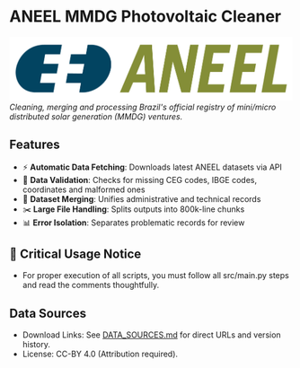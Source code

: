 # ANEEL MMDG Photovoltaic Cleaner

![ANEEL Logo](<aneel_logo.png>)  
*Cleaning, merging and processing Brazil's official registry of mini/micro distributed solar generation (MMDG) ventures.*

## Features
- ⚡ **Automatic Data Fetching**: Downloads latest ANEEL datasets via API
- 🧹 **Data Validation**: Checks for missing CEG codes, IBGE codes, coordinates and malformed ones 
- 🔗 **Dataset Merging**: Unifies administrative and technical records
- ✂️ **Large File Handling**: Splits outputs into 800k-line chunks
- 📊 **Error Isolation**: Separates problematic records for review


## 📜 Critical Usage Notice
- For proper execution of all scripts, you must follow all src/main.py steps and read the comments thoughtfully.

## Data Sources
- Download Links: See [DATA_SOURCES.md](README.md) for direct URLs and version history.
- License: CC-BY 4.0 (Attribution required).
